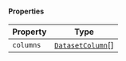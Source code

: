 #### Properties

| Property                       | Type                                                    |
| ------------------------------ | ------------------------------------------------------- |
| <a id="columns"></a> `columns` | [`DatasetColumn`](./generated/html/DatasetColumn.md)\[] |
